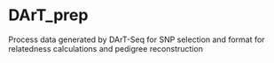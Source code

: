 # DArT_prep
Process data generated by DArT-Seq for SNP selection and format for relatedness calculations and pedigree reconstruction
